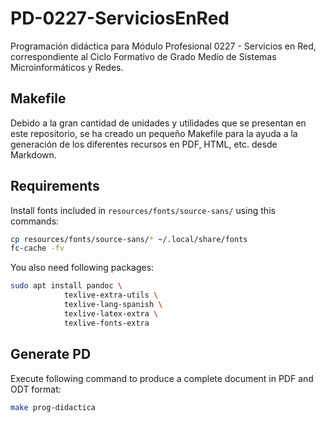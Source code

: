 # PD-0227-ServiciosEnRed

Programación didáctica para Módulo Profesional 0227 - Servicios en Red, correspondiente al Ciclo Formativo de Grado Medio de Sistemas Microinformáticos y Redes.

## Makefile

Debido a la gran cantidad de unidades y utilidades que se presentan en este repositorio, se ha creado un pequeño Makefile para la ayuda a la generación de los diferentes recursos en PDF, HTML, etc. desde Markdown.

## Requirements

Install fonts included in `resources/fonts/source-sans/` using this commands:

```bash
cp resources/fonts/source-sans/* ~/.local/share/fonts 
fc-cache -fv
```

You also need following packages:

```bash
sudo apt install pandoc \
            texlive-extra-utils \
            texlive-lang-spanish \
            texlive-latex-extra \
            texlive-fonts-extra
```

## Generate PD

Execute following command to produce a complete document in PDF and ODT format:

```bash
make prog-didactica
```
